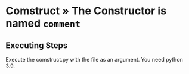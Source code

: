 # Comstruct » The Constructor is named `comment`

## Executing Steps
Execute the comstruct.py with the file as an argument. You need python 3.9.
